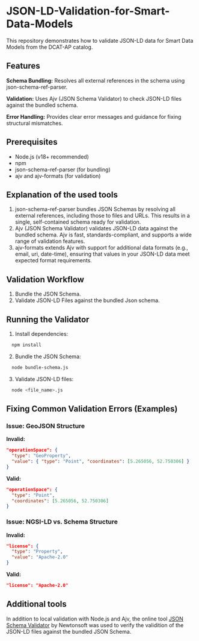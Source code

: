 # JSON-LD-Validation-for-Smart-Data-Models
This repository demonstrates how to validate JSON-LD data for Smart Data Models from the DCAT-AP catalog.  

## Features
**Schema Bundling:**
Resolves all external references in the schema using json-schema-ref-parser.

**Validation:**
Uses Ajv (JSON Schema Validator) to check JSON-LD files against the bundled schema.

**Error Handling:**
Provides clear error messages and guidance for fixing structural mismatches.

## Prerequisites
- Node.js (v18+ recommended)
- npm
- json-schema-ref-parser (for bundling)
- ajv and ajv-formats (for validation)

## Explanation of the used tools
1. json-schema-ref-parser bundles JSON Schemas by resolving all external references, including those to files and URLs. This results in a single, self-contained schema ready for validation.
2. Ajv (JSON Schema Validator) validates JSON-LD data against the bundled schema. Ajv is fast, standards-compliant, and supports a wide range of validation features.
3. ajv-formats extends Ajv with support for additional data formats (e.g., email, uri, date-time), ensuring that values in your JSON-LD data meet expected format requirements.

## Validation Workflow
1. Bundle the JSON Schema.
2. Validate JSON-LD Files against the bundled Json schema.

## Running the Validator
1. Install dependencies:
```bash
  npm install
```
2. Bundle the JSON Schema:
```bash
  node bundle-schema.js
```
3. Validate JSON-LD files:
```bash
  node <file_name>.js
```
   
## Fixing Common Validation Errors (Examples)

### Issue: GeoJSON Structure
**Invalid:**

```json
"operationSpace": {
  "type": "GeoProperty",
  "value": { "type": "Point", "coordinates": [5.265056, 52.750306] }
}
```

**Valid:**

```json
"operationSpace": {
  "type": "Point",
  "coordinates": [5.265056, 52.750306]
}
```

### Issue: NGSI-LD vs. Schema Structure

**Invalid:**

```json
"license": {
  "type": "Property",
  "value": "Apache-2.0"
}
```

**Valid:**

```json
"license": "Apache-2.0"
```
## Additional tools
In addition to local validation with Node.js and Ajv, the online tool [JSON Schema Validator]( https://www.jsonschemavalidator.net/) by Newtonsoft was used to verify the validition of the JSON-LD files against the bundled JSON Schema.


